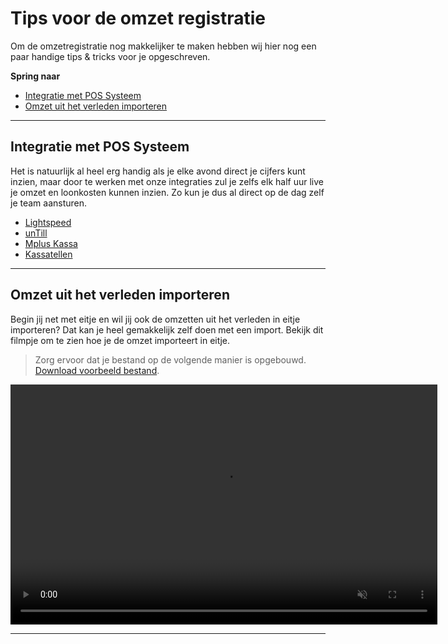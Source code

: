 # Tips voor de omzet registratie

Om de omzetregistratie nog makkelijker te maken hebben wij hier nog een paar handige tips & tricks voor je opgeschreven.

**Spring naar**
* [Integratie met POS Systeem](tips-omzet?id=integratie-met-pos-systeem)
* [Omzet uit het verleden importeren](tips-omzet?id=omzet-uit-het-verleden-importeren)

---

## Integratie met POS Systeem

Het is natuurlijk al heel erg handig als je elke avond direct je cijfers kunt inzien, maar door te werken met onze integraties zul je zelfs elk half uur live je omzet en loonkosten kunnen inzien. Zo kun je dus al direct op de dag zelf je team aansturen.

* [Lightspeed](lightspeed.md)	
* [unTill](untill.md)	
* [Mplus Kassa](mplus.md)	
* [Kassatellen](kassatellen.md)	


---

## Omzet uit het verleden importeren
Begin jij net met eitje en wil jij ook de omzetten uit het verleden in eitje importeren? Dat kan je heel gemakkelijk zelf doen met een import. Bekijk dit filmpje om te zien hoe je de omzet importeert in eitje.

> Zorg ervoor dat je bestand op de volgende manier is opgebouwd. [Download voorbeeld bestand](https://eitje-prod.s3-eu-west-1.amazonaws.com/own/eitje_example_revenue_import.xlsx).

<video controls
       muted 
       src="/assets/omzetImport.mov"
       width="683"
       height="384">
</video>

---